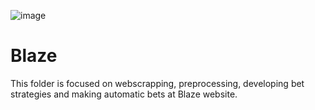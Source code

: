 
![image](https://theme.zdassets.com/theme_assets/9104818/59a9565cb63590dbf0c678e0c92d4c111459f7b7.png)
# Blaze
This folder is focused on webscrapping, preprocessing, developing bet strategies and making automatic bets at Blaze website.  
